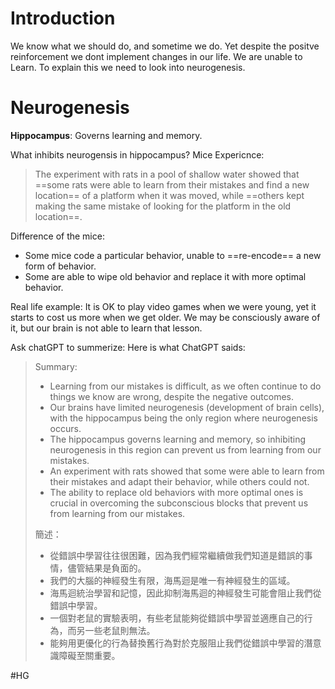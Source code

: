 # Introduction

We know what we should do, and sometime we do. Yet despite the positve reinforcement we dont implement changes in our life. We are unable to Learn. To explain this we need to look into neurogenesis.

# Neurogenesis
**Hippocampus**: Governs learning and memory.

What inhibits neurogensis in hippocampus?
Mice Expericnce:
> The experiment with rats in a pool of shallow water showed that ==some rats were able to learn from their mistakes and find a new location== of a platform when it was moved, while ==others kept making the same mistake of looking for the platform in the old location==.

Difference of the mice:
- Some mice code a particular behavior, unable to ==re-encode== a new form of behavior.
- Some are able to wipe old behavior and replace it with more optimal behavior.


Real life example:
It is OK to play video games when we were young, yet it starts to cost us more when we get older. We may be consciously aware of it, but our brain is not able to learn that lesson.





Ask chatGPT to summerize: 
Here is what ChatGPT saids:

> Summary:
> 
> -   Learning from our mistakes is difficult, as we often continue to do things we know are wrong, despite the negative outcomes.
> -   Our brains have limited neurogenesis (development of brain cells), with the hippocampus being the only region where neurogenesis occurs.
> -   The hippocampus governs learning and memory, so inhibiting neurogenesis in this region can prevent us from learning from our mistakes.
> -   An experiment with rats showed that some were able to learn from their mistakes and adapt their behavior, while others could not.
> -   The ability to replace old behaviors with more optimal ones is crucial in overcoming the subconscious blocks that prevent us from learning from our mistakes.
> 
> 簡述：
> 
> -   從錯誤中學習往往很困難，因為我們經常繼續做我們知道是錯誤的事情，儘管結果是負面的。
> -   我們的大腦的神經發生有限，海馬迴是唯一有神經發生的區域。
> -   海馬迴統治學習和記憶，因此抑制海馬迴的神經發生可能會阻止我們從錯誤中學習。
> -   一個對老鼠的實驗表明，有些老鼠能夠從錯誤中學習並適應自己的行為，而另一些老鼠則無法。
> -   能夠用更優化的行為替換舊行為對於克服阻止我們從錯誤中學習的潛意識障礙至關重要。



#HG 

